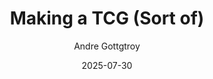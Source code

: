 ---
id: 100
title: "Making a TCG (Sort of)"
date: "2025-07-30"
author: "Andre Gottgtroy"
tags: ["TCG", "Game Design", "Practice"]
featured: true
series: "TCG"
part: 1
content:
  - type: paragraph
    text:   |
     **Welcome** to the beginning of my very first blog series! This post marks the first part in the [VIOLET]*TCG series*[/VIOLET].

     In this initial entry, I will introduce the reasons behind starting this new project and outline the basic design principles that will guide it.

     I hope you'll join me on this journey, and I look forward to sharing insights into ***my design and thought process*** along the way.

     [NOTE]***Quick note:*** I aim for these blog posts to be readable in about 5 minutes, focusing on a single topic for clarity and ease of understanding.[/NOTE]
  - type: heading-2
    text: "Why am I making a Trading Card Game?"
  - type: image
    src: '/part-one-tcg-image.png'
  - type: subheading
    text: "The Family Fun"
  - type: paragraph
    text:   |
     My family [SIDENOTE]especially my partner and I[/SIDENOTE] play a lot of board games. I have always wanted to get them more involved with trading card games *(TCGs)*, particularly my partner. She is very good with complex games and doesn’t shy away from challenges, so that isn’t an issue.

     However, she isn’t a big fan of games that require direct confrontation with other players; that’s just not her preferred vibe. While she is willing to play some board games that involve direct confrontation, especially those that are not strictly 1 v 1, she prefers games where player interaction arises from more indirect strategies or cooperation.

     Some TCGs, such as Altered TCG and Lorcana, touch on one or two of these aspects, but they don’t quite hit the sweet spot.

     Additionally, my family typically needs a gradual introduction to more complex games than what most TCGs offer.

  - type: subheading
    text: "The Practice, Development & Curiosity"
  - type: paragraph
    text:   | 
     I have always been fascinated by card games, ranging from traditional card-based board games to TCGs. 

     What distinguishes TCGs from traditional ones is the greater level of strategic design and narrative thinking they demand. TCGs require designers to consider future expansions, ensuring that new sets work well with existing ones without disrupting gameplay or the overall narrative. Designers must plan meticulously to avoid narrowing future design possibilities [SIDENOTE]maintaining a larger design space[/SIDENOTE] while keeping each set concise, well-themed, manageable in scope, and engaging for both new and veteran players. This involves minimizing the number of mechanics in each set to uphold clarity, theme, and balance.

     I view designing a TCG as an intriguing exercise that touches on essential areas of game design, which are crucial for any designer's growth and improvement. I am taking this opportunity to engage in that process.

  - type: subheading
    text: "The Challenge"
  - type: paragraph
    text:   | 
     I want to create an interesting resource system that adds strategic depth, is easy to understand, flows smoothly, and does not hinder gameplay. 

     While Magic's mana system is the most classic and [SIDENOTE]for the most part[/SIDENOTE] the simplest, I believe it is not the best design. Although the mana flood in Magic can serve as a catch-up and balance tool, it often leaves players feeling frustrated and is not very effective overall.

     I have observed several elegant solutions from various games that can be taken as inspiration:

     **Lorecana & Altered TCG**
     [BLOCK]Most cards in these games decks serve as resources, giving players an interesting strategic choice about which cards to keep, which to play, and which to convert into resources. This helps mitigate the awkwardness of drawing high-cost cards early in the game.[/BLOCK]
     
     **Flesh and Blood**
     [BLOCK]The pitching system gives most cards additional utility and strategic depth in gameplay, prompting players to think carefully about the order in which they pitch cards for future turns. dditionally, it serves as a valuable tool to balance cards through their pitching costs.[/BLOCK]

     **One Piece TCG** [ZINC]*(and other Bandai TCGs)*[/ZINC]
     [BLOCK]This game features a multi-use resource system that allows resources to be used both to pay for and to buff cards, creating an engaging fluidity in gameplay. Although simple, it adds more strategic depth.[/BLOCK]

     There are many other interesting resource systems, such as those from **Sorcery: Contested Realms** or **Duel Masters**. Still, these examples stand out to me and have inspired me to take on this challenge.

  - type: heading-2
    text: "Why sort of?"
  - type: image
    src: '/thinking-meme-image.png'
  - type: paragraph
    text:   | 
     While I will approach this TCG design as if I intend to publish it, that is not my primary goal. 

     My main objective is to enhance my game design skills through this exercise, and hopefully create something enjoyable to play with my close family and friends. I might consider making it into a cube or a similar format, and although it's very unlikely, maybe it will be good enough to consider for publication in the future.

  - type: heading-2
    text: "Design Pillars"
  - type: image
    src: '/pillars-image.png'
  - type: paragraph
    text:   | 
     What are the main design pillars for this project?
  - type: list
    items:
      - <strong><em>Fluid gameplay loop</em></strong>
      - <strong><em>Meaningful and engaging resource system</em></strong>
      - <strong><em>Casual-friendly but challenging to master</em></strong>
      - <strong><em>Indirect player interactivity</em></strong>
      - <strong><em>Multiplayer playability</em></strong>
---